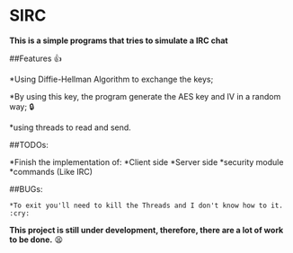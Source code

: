 # SIRC

**This is a simple programs that tries to simulate a IRC chat**

##Features :+1:

  *Using Diffie-Hellman Algorithm to exchange the keys;

  *By using this key, the program generate the AES key and IV in a random way; :lock:

  *using threads to read and send.

##TODOs:

  *Finish the implementation of:
    *Client side
    *Server side
    *security module
    *commands (Like IRC)

##BUGs:

    *To exit you'll need to kill the Threads and I don't know how to it. :cry:  

**This project is still under development, therefore, there are a lot of work to be done.**  :tired_face:

